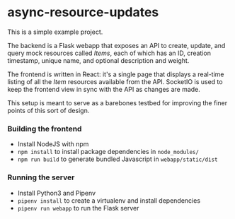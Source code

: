 # async-resource-updates

This is a simple example project.

The backend is a Flask webapp that exposes an API to create, update, and query mock resources called _Items_, each of which has an ID, creation timestamp, unique name, and optional description and weight.

The frontend is written in React: it's a single page that displays a real-time listing of all the _Item_ resources available from the API. SocketIO is used to keep the frontend view in sync with the API as changes are made.

This setup is meant to serve as a barebones testbed for improving the finer points of this sort of design.

### Building the frontend

- Install NodeJS with npm
- `npm install` to install package dependencies in `node_modules/`
- `npm run build` to generate bundled Javascript in `webapp/static/dist`

### Running the server

- Install Python3 and Pipenv
- `pipenv install` to create a virtualenv and install dependencies
- `pipenv run webapp` to run the Flask server
